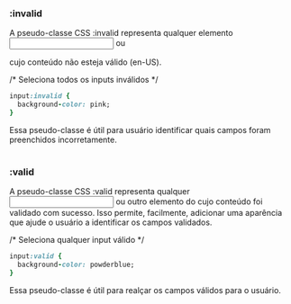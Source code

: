 ### :invalid

A pseudo-classe CSS :invalid representa qualquer elemento <input> ou <form> cujo conteúdo não esteja válido (en-US).

/* Seleciona todos os inputs inválidos */

```ruby
input:invalid {
  background-color: pink;
}
```

Essa pseudo-classe é útil para usuário identificar quais campos foram preenchidos incorretamente.

#

### :valid

A pseudo-classe CSS :valid representa qualquer <input> ou outro elemento do <form> cujo conteúdo foi validado com sucesso. Isso permite, facilmente, adicionar uma aparência que ajude o usuário a identificar os campos validados.

/* Seleciona qualquer input válido */

```ruby
input:valid {
  background-color: powderblue;
}
```

Essa pseudo-classe é útil para realçar os campos válidos para o usuário.

